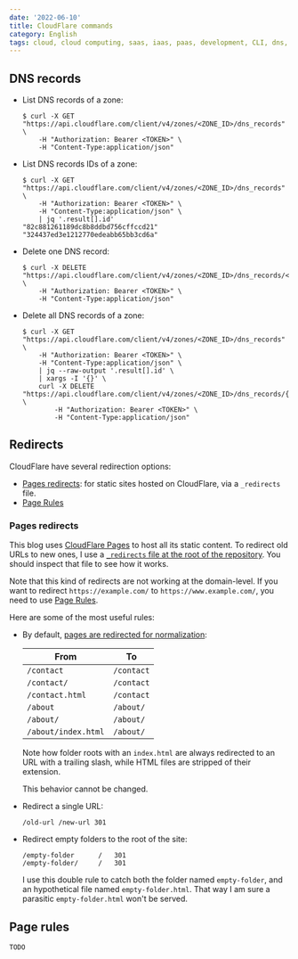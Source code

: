 ```yaml
---
date: '2022-06-10'
title: CloudFlare commands
category: English
tags: cloud, cloud computing, saas, iaas, paas, development, CLI, dns, cloudflare, API
---
```


## DNS records

- List DNS records of a zone:

  ```shell-session
  $ curl -X GET "https://api.cloudflare.com/client/v4/zones/<ZONE_ID>/dns_records" \
      -H "Authorization: Bearer <TOKEN>" \
      -H "Content-Type:application/json"
  ```

- List DNS records IDs of a zone:

  ```shell-session
  $ curl -X GET "https://api.cloudflare.com/client/v4/zones/<ZONE_ID>/dns_records" \
      -H "Authorization: Bearer <TOKEN>" \
      -H "Content-Type:application/json" \
      | jq '.result[].id'
  "82c881261189dc8b8ddbd756cffccd21"
  "324437ed3e1212770edeabb65bb3cd6a"
  ```

- Delete one DNS record:

  ```shell-session
  $ curl -X DELETE "https://api.cloudflare.com/client/v4/zones/<ZONE_ID>/dns_records/<RECORD_ID>" \
      -H "Authorization: Bearer <TOKEN>" \
      -H "Content-Type:application/json"
  ```

- Delete all DNS records of a zone:

  ```shell-session
  $ curl -X GET "https://api.cloudflare.com/client/v4/zones/<ZONE_ID>/dns_records" \
      -H "Authorization: Bearer <TOKEN>" \
      -H "Content-Type:application/json" \
      | jq --raw-output '.result[].id' \
      | xargs -I '{}' \
      curl -X DELETE "https://api.cloudflare.com/client/v4/zones/<ZONE_ID>/dns_records/{}" \
          -H "Authorization: Bearer <TOKEN>" \
          -H "Content-Type:application/json"
  ```

## Redirects

CloudFlare have several redirection options:

- [Pages redirects](https://developers.cloudflare.com/pages/platform/redirects/): for static sites hosted on CloudFlare, via a `_redirects` file.
- [Page Rules](https://support.cloudflare.com/hc/en-us/articles/200172286-Configuring-URL-forwarding-or-redirects-with-Cloudflare-Page-Rules)

### Pages redirects

This blog uses [CloudFlare Pages](https://pages.cloudflare.com/) to host all its static content. To redirect old URLs to new ones, I use a [`_redirects` file at the root of the repository](https://github.com/kdeldycke/kevin-deldycke-blog/blob/main/content/extra/_redirects). You should inspect that file to see how it works.

Note that this kind of redirects are not working at the domain-level. If you want to redirect `https://example.com/` to `https://www.example.com/`, you need to use [Page Rules](#page-rules).

Here are some of the most useful rules:

- By default, [pages are redirected for normalization](https://developers.cloudflare.com/pages/platform/serving-pages/#route-matching):

  | From                | To         |
  | ------------------- | ---------- |
  | `/contact`          | `/contact` |
  | `/contact/`         | `/contact` |
  | `/contact.html`     | `/contact` |
  | `/about`            | `/about/`  |
  | `/about/`           | `/about/`  |
  | `/about/index.html` | `/about/`  |

  Note how folder roots with an `index.html` are always redirected to an URL with a trailing slash, while HTML files are stripped of their extension.

  This behavior cannot be changed.

- Redirect a single URL:

  ```text
  /old-url /new-url 301
  ```

- Redirect empty folders to the root of the site:

  ```text
  /empty-folder      /   301
  /empty-folder/     /   301
  ```

  I use this double rule to catch both the folder named `empty-folder`, and an hypothetical file named `empty-folder.html`. That way I am sure a parasitic `empty-folder.html` won't be served.

## Page rules

`TODO`
